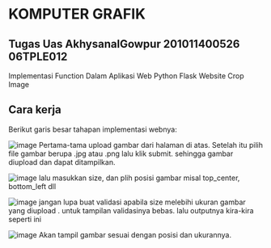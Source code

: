# KOMPUTER GRAFIK

## Tugas Uas AkhysanalGowpur 201011400526 06TPLE012

Implementasi Function Dalam Aplikasi Web
Python Flask Website Crop Image

## Cara kerja
Berikut garis besar tahapan implementasi webnya:

![image](https://github.com/Gowpur-GitHub/Simple-Crop-Image-Website-With-Flask/assets/133848555/3dbc1449-120a-40fc-bfff-0080954e0f14)
Pertama-tama upload gambar dari halaman di atas. Setelah itu pilih file gambar berupa .jpg atau .png lalu klik submit. sehingga gambar diupload dan dapat ditampilkan.

![image](https://github.com/Gowpur-GitHub/Simple-Crop-Image-Website-With-Flask/assets/133848555/b6275b49-423c-4403-a689-1a93ec42b7a0)
lalu masukkan size, dan plih posisi gambar misal top_center, bottom_left dll

![image](https://github.com/Gowpur-GitHub/Simple-Crop-Image-Website-With-Flask/assets/133848555/10dea78e-b3d0-4af3-8c14-ce985eee7073)
jangan lupa buat validasi apabila size melebihi ukuran gambar yang diupload . untuk tampilan validasinya bebas. lalu outputnya kira-kira seperti ini

![image](https://github.com/Gowpur-GitHub/Simple-Crop-Image-Website-With-Flask/assets/133848555/35b17e75-64aa-4bb3-b5ed-c0cf6803ff39)
Akan tampil gambar sesuai dengan posisi dan ukurannya.



